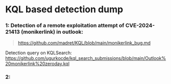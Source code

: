 # KQL based detection dump
### 1: Detection of a remote exploitation attempt of CVE-2024-21413 (monikerlink) in outlook:
> https://github.com/madret/KQL/blob/main/monikerlink_bug.md

Detection query on KQLSearch: 
https://github.com/ugurkocde/kql_search_submissions/blob/main/Outlook%20monikerlink%20zeroday.kql

### 2: 
